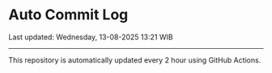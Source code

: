 # Auto Commit Log

Last updated: Wednesday, 13-08-2025 13:21 WIB

---

This repository is automatically updated every 2 hour using GitHub Actions.
